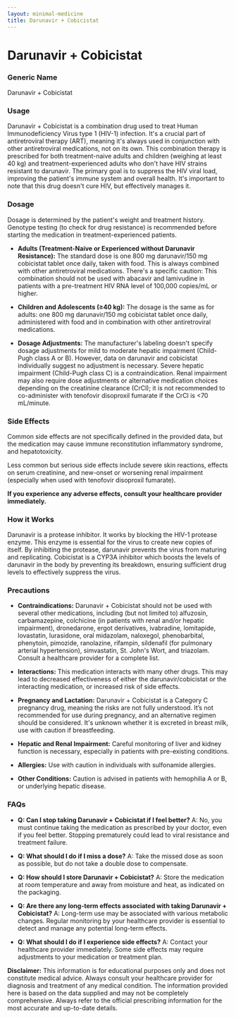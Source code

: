 ```yaml
---
layout: minimal-medicine
title: Darunavir + Cobicistat
---
```


# Darunavir + Cobicistat
### Generic Name
Darunavir + Cobicistat

### Usage

Darunavir + Cobicistat is a combination drug used to treat Human Immunodeficiency Virus type 1 (HIV-1) infection.  It's a crucial part of antiretroviral therapy (ART), meaning it's always used in conjunction with other antiretroviral medications, not on its own.  This combination therapy is prescribed for both treatment-naive adults and children (weighing at least 40 kg) and treatment-experienced adults who don't have HIV strains resistant to darunavir.  The primary goal is to suppress the HIV viral load, improving the patient's immune system and overall health.  It's important to note that this drug doesn't cure HIV, but effectively manages it.

### Dosage

Dosage is determined by the patient's weight and treatment history.  Genotype testing (to check for drug resistance) is recommended before starting the medication in treatment-experienced patients.

* **Adults (Treatment-Naive or Experienced without Darunavir Resistance):**  The standard dose is one 800 mg darunavir/150 mg cobicistat tablet once daily, taken with food.  This is always combined with other antiretroviral medications.  There's a specific caution:  This combination should not be used with abacavir and lamivudine in patients with a pre-treatment HIV RNA level of 100,000 copies/mL or higher.

* **Children and Adolescents (≥40 kg):** The dosage is the same as for adults: one 800 mg darunavir/150 mg cobicistat tablet once daily, administered with food and in combination with other antiretroviral medications.

* **Dosage Adjustments:**  The manufacturer's labeling doesn't specify dosage adjustments for mild to moderate hepatic impairment (Child-Pugh class A or B). However, data on darunavir and cobicistat individually suggest no adjustment is necessary.  Severe hepatic impairment (Child-Pugh class C) is a contraindication.  Renal impairment may also require dose adjustments or alternative medication choices depending on the creatinine clearance (CrCl); it is not recommended to co-administer with tenofovir disoproxil fumarate if the CrCl is <70 mL/minute.

### Side Effects

Common side effects are not specifically defined in the provided data, but the medication may cause immune reconstitution inflammatory syndrome, and hepatotoxicity.

Less common but serious side effects include severe skin reactions, effects on serum creatinine, and new-onset or worsening renal impairment (especially when used with tenofovir disoproxil fumarate).

**If you experience any adverse effects, consult your healthcare provider immediately.**

### How it Works

Darunavir is a protease inhibitor. It works by blocking the HIV-1 protease enzyme. This enzyme is essential for the virus to create new copies of itself. By inhibiting the protease, darunavir prevents the virus from maturing and replicating. Cobicistat is a CYP3A inhibitor which boosts the levels of darunavir in the body by preventing its breakdown, ensuring sufficient drug levels to effectively suppress the virus.

### Precautions

* **Contraindications:** Darunavir + Cobicistat should not be used with several other medications, including (but not limited to) alfuzosin, carbamazepine, colchicine (in patients with renal and/or hepatic impairment), dronedarone, ergot derivatives, ivabradine, lomitapide, lovastatin, lurasidone, oral midazolam, naloxegol, phenobarbital, phenytoin, pimozide, ranolazine, rifampin, sildenafil (for pulmonary arterial hypertension), simvastatin, St. John's Wort, and triazolam.  Consult a healthcare provider for a complete list.

* **Interactions:**  This medication interacts with many other drugs.  This may lead to decreased effectiveness of either the darunavir/cobicistat or the interacting medication, or increased risk of side effects.

* **Pregnancy and Lactation:** Darunavir + Cobicistat is a Category C pregnancy drug, meaning the risks are not fully understood. It’s not recommended for use during pregnancy, and an alternative regimen should be considered. It's unknown whether it is excreted in breast milk, use with caution if breastfeeding.

* **Hepatic and Renal Impairment:** Careful monitoring of liver and kidney function is necessary, especially in patients with pre-existing conditions.

* **Allergies:** Use with caution in individuals with sulfonamide allergies.

* **Other Conditions:** Caution is advised in patients with hemophilia A or B, or underlying hepatic disease.


### FAQs

* **Q: Can I stop taking Darunavir + Cobicistat if I feel better?**  A: No, you must continue taking the medication as prescribed by your doctor, even if you feel better. Stopping prematurely could lead to viral resistance and treatment failure.

* **Q: What should I do if I miss a dose?**  A: Take the missed dose as soon as possible, but do not take a double dose to compensate.

* **Q: How should I store Darunavir + Cobicistat?** A: Store the medication at room temperature and away from moisture and heat, as indicated on the packaging.

* **Q: Are there any long-term effects associated with taking Darunavir + Cobicistat?** A: Long-term use may be associated with various metabolic changes.  Regular monitoring by your healthcare provider is essential to detect and manage any potential long-term effects.

* **Q: What should I do if I experience side effects?** A:  Contact your healthcare provider immediately.  Some side effects may require adjustments to your medication or treatment plan.

**Disclaimer:** This information is for educational purposes only and does not constitute medical advice. Always consult your healthcare provider for diagnosis and treatment of any medical condition. The information provided here is based on the data supplied and may not be completely comprehensive. Always refer to the official prescribing information for the most accurate and up-to-date details.
